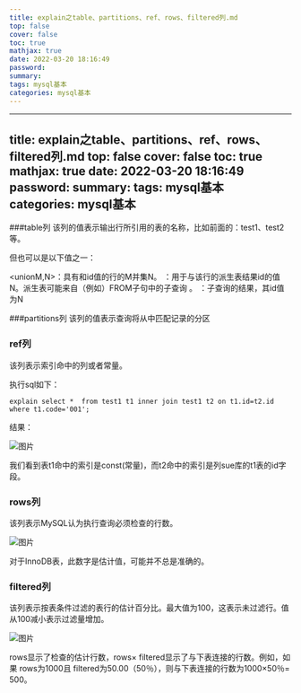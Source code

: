 ```yaml
---
title: explain之table、partitions、ref、rows、filtered列.md
top: false
cover: false
toc: true
mathjax: true
date: 2022-03-20 18:16:49
password:
summary:
tags: mysql基本
categories: mysql基本
---
```

---
title: explain之table、partitions、ref、rows、filtered列.md
top: false
cover: false
toc: true
mathjax: true
date: 2022-03-20 18:16:49
password:
summary:
tags: mysql基本
categories: mysql基本
---
###table列
该列的值表示输出行所引用的表的名称，比如前面的：test1、test2等。

但也可以是以下值之一：

<unionM,N>：具有和id值的行的M并集N。
<derivedN>：用于与该行的派生表结果id的值N。派生表可能来自（例如）FROM子句中的子查询 。
<subqueryN>：子查询的结果，其id值为N

###partitions列
该列的值表示查询将从中匹配记录的分区



### ref列

该列表示索引命中的列或者常量。

执行sql如下：

```
explain select *  from test1 t1 inner join test1 t2 on t1.id=t2.id where t1.code='001';
```

结果：

![图片](https://upload-images.jianshu.io/upload_images/13965490-6583ee758a766341?imageMogr2/auto-orient/strip%7CimageView2/2/w/1240)

我们看到表t1命中的索引是const(常量)，而t2命中的索引是列sue库的t1表的id字段。

### rows列

该列表示MySQL认为执行查询必须检查的行数。

![图片](https://upload-images.jianshu.io/upload_images/13965490-8ee9ad58be58c704?imageMogr2/auto-orient/strip%7CimageView2/2/w/1240)

对于InnoDB表，此数字是估计值，可能并不总是准确的。

### filtered列

该列表示按表条件过滤的表行的估计百分比。最大值为100，这表示未过滤行。值从100减小表示过滤量增加。

![图片](https://upload-images.jianshu.io/upload_images/13965490-bdb738ed4bf545bb?imageMogr2/auto-orient/strip%7CimageView2/2/w/1240)

rows显示了检查的估计行数，rows× filtered显示了与下表连接的行数。例如，如果 rows为1000且 filtered为50.00（50％），则与下表连接的行数为1000×50％= 500。

